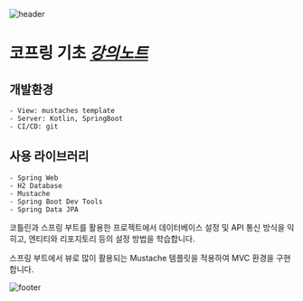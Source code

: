 [inflearn_link]: https://inf.run/CQhd

![header](https://capsule-render.vercel.app/api?type=waving&color=auto)
# 코프링 기초 [***강의노트***][inflearn_link]

## 개발환경
~~~
- View: mustaches template
- Server: Kotlin, SpringBoot
- CI/CD: git
~~~
## 사용 라이브러리
~~~
- Spring Web
- H2 Database
- Mustache
- Spring Boot Dev Tools
- Spring Data JPA
~~~

코틀린과 스프링 부트를 활용한 프로젝트에서 데이터베이스 설정 및 API 통신 방식을 익히고,
엔티티와 리포지토리 등의 설정 방법을 학습합니다.

스프링 부트에서 뷰로 많이 활용되는 Mustache 템플릿을 적용하여 MVC 환경을 구현합니다.

![footer](https://capsule-render.vercel.app/api?type=waving&color=auto&section=footer)